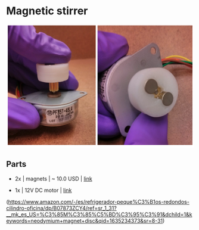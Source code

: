 # Magnetic stirrer

![image info](../images/Magnetic_stirrel.png "Syringe pump")

## Parts

- 2x | magnets | ~ 10.0 USD | [link](https://www.amazon.com/-/es/refrigerador-peque%C3%B1os-redondos-cilindro-oficina/dp/B07873ZCY4/ref=sr_1_31?__mk_es_US=%C3%85M%C3%85%C5%BD%C3%95%C3%91&dchild=1&keywords=neodymium+magnet+disc&qid=1635234373&sr=8-31)

- 1x | 12V DC motor | [link](https://www.amazon.com/-/es/Motor-0-945-Modelo-Juguetes-Paquete/dp/B01M0XOOS5/ref=sr_1_8?__mk_es_US=%C3%85M%C3%85%C5%BD%C3%95%C3%91&dchild=1&keywords=12V+DC+motor+Arduino+compatible&qid=1635235710&sr=8-8)

(https://www.amazon.com/-/es/refrigerador-peque%C3%B1os-redondos-cilindro-oficina/dp/B07873ZCY4/ref=sr_1_31?__mk_es_US=%C3%85M%C3%85%C5%BD%C3%95%C3%91&dchild=1&keywords=neodymium+magnet+disc&qid=1635234373&sr=8-31)